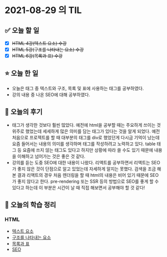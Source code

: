 # 2021-08-29 의 TIL

## ✅ 오늘 할 일

- [x] ~~HTML 4강(텍스트 요소) 수강~~
- [x] ~~HTML 5강(구조를 나타내는 요소) 수강~~
- [x] ~~HTML 6강(목록과 표) 수강~~

## ⭐ 오늘 한 일

- 오늘은 태그 중 텍스트와 구조, 목록 및 표에 사용하는 태그를 공부하였다.
- 강의 내용 중 나온 SEO에 대해 공부하였다.

## 💬 오늘의 후기

- 태그가 생각한 것보다 훨씬 많았다. 예전에 html을 공부할 때는 주요하게 쓰이는 것 위주로 했었는데 세세하게 많은 의미를 담는 태그가 있다는 것을 알게 되었다. 예전 처음으로 프로젝트를 할 때 대부분의 태그를 div로 했었던게 다시금 기억이 났는데 요즘 들어서는 내용의 의미를 생각하며 태그를 작성하려고 노력하고 있다. table 태그 등 요즘에 쓰지 않는 태그도 있다고 하지만 상황에 따라 쓸 수도 있기 때문에 내용을 이해하고 넘어가는 것은 좋은 것 같다.
- 강의를 듣는 도중 SEO에 대한 내용이 나왔다. 리액트를 공부하면서 리액트는 SEO가 좋지 않은 것이 단점으로 알고 있었는데 자세하게 알지는 못했다. 검색을 조금 해본 결과 리액트의 경우 처음 렌더링을 할 때 html의 내용은 비어 있기 때문에 SEO가 좋지 않다고 한다. pre-rendering 또는 SSR 등의 방법으로 SEO를 좋게 할 수 있다고 하는데 이 부분은 시간이 날 때 직접 해보면서 공부해야 할 것 같다!

## 📕 오늘의 학습 정리

### HTML

- [텍스트 요소](https://github.com/ksy9926/zerobase-TIL/blob/master/HTML/text-element.md)
- [구조를 나타내는 요소](https://github.com/ksy9926/zerobase-TIL/blob/master/HTML/structure-element.md)
- [목록과 표](https://github.com/ksy9926/zerobase-TIL/blob/master/HTML/list-and-table.md)
- [SEO](https://github.com/ksy9926/zerobase-TIL/blob/master/HTML/SEO.md)
